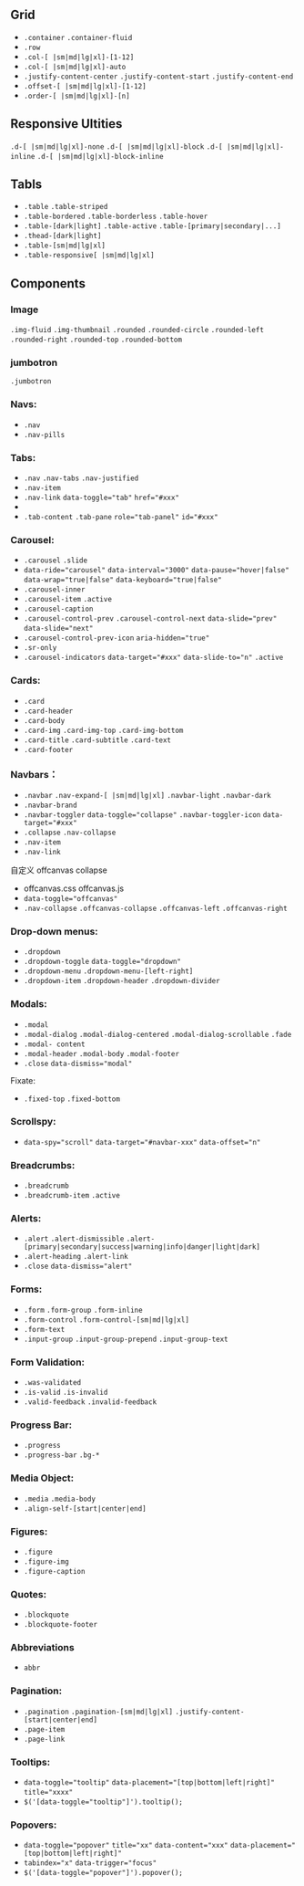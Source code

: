 ## Grid

- `.container` `.container-fluid`
- `.row`
- `.col-[ |sm|md|lg|xl]-[1-12]`
- `.col-[ |sm|md|lg|xl]-auto`
- `.justify-content-center` `.justify-content-start` `.justify-content-end`
- `.offset-[ |sm|md|lg|xl]-[1-12]`
- `.order-[ |sm|md|lg|xl]-[n]`


## Responsive Ultities

`.d-[ |sm|md|lg|xl]-none`
`.d-[ |sm|md|lg|xl]-block`
`.d-[ |sm|md|lg|xl]-inline`
`.d-[ |sm|md|lg|xl]-block-inline`

## Tabls

- `.table` `.table-striped`
- `.table-bordered`  `.table-borderless` `.table-hover`
- `.table-[dark|light]` `.table-active` `.table-[primary|secondary|...]`
- `.thead-[dark|light]`
- `.table-[sm|md|lg|xl]`
- `.table-responsive[ |sm|md|lg|xl]`


## Components

### Image

`.img-fluid`
`.img-thumbnail`
`.rounded` `.rounded-circle`
`.rounded-left` `.rounded-right` `.rounded-top` `.rounded-bottom`

### jumbotron

`.jumbotron`

### Navs:
- `.nav`
- `.nav-pills`

### Tabs: 
- `.nav` `.nav-tabs` `.nav-justified`
- `.nav-item`
- `.nav-link` `data-toggle="tab"` `href="#xxx"`
- 
- `.tab-content` `.tab-pane` `role="tab-panel"` `id="#xxx"`

### Carousel:
- `.carousel` `.slide`
- `data-ride="carousel"` `data-interval="3000"` `data-pause="hover|false"` `data-wrap="true|false"` `data-keyboard="true|false"`
- `.carousel-inner`
- `.carousel-item` `.active`
- `.carousel-caption`
- `.carousel-control-prev` `.carousel-control-next` `data-slide="prev"` `data-slide="next"`
- `.carousel-control-prev-icon` `aria-hidden="true"`
- `.sr-only`
- `.carousel-indicators` `data-target="#xxx"` `data-slide-to="n"` `.active`

### Cards:
- `.card`
- `.card-header`
- `.card-body`
- `.card-img` `.card-img-top` `.card-img-bottom`
- `.card-title` `.card-subtitle` `.card-text`
- `.card-footer`


### Navbars：
- `.navbar` `.nav-expand-[ |sm|md|lg|xl]` `.navbar-light` `.navbar-dark`
- `.navbar-brand`
- `.navbar-toggler` `data-toggle="collapse"` `.navbar-toggler-icon` `data-target="#xxx"`
- `.collapse` `.nav-collapse`
- `.nav-item`
- `.nav-link`

自定义 offcanvas collapse
- offcanvas.css offcanvas.js
- `data-toggle="offcanvas"`
- `.nav-collapse` `.offcanvas-collapse` `.offcanvas-left` `.offcanvas-right`

### Drop-down menus:
- `.dropdown`
- `.dropdown-toggle` `data-toggle="dropdown"`
- `.dropdown-menu` `.dropdown-menu-[left-right]`
- `.dropdown-item` `.dropdown-header` `.dropdown-divider`

### Modals:
- `.modal`
- `.modal-dialog` `.modal-dialog-centered` `.modal-dialog-scrollable` `.fade`
- `.modal- content`
- `.modal-header` `.modal-body` `.modal-footer`
- `.close` `data-dismiss="modal"`

Fixate:
- `.fixed-top` `.fixed-bottom`

### Scrollspy:
- `data-spy="scroll"` `data-target="#navbar-xxx"` `data-offset="n"`

### Breadcrumbs:
- `.breadcrumb`
- `.breadcrumb-item` `.active`

### Alerts:
- `.alert` `.alert-dismissible` `.alert-[primary|secondary|success|warning|info|danger|light|dark]`
- `.alert-heading` `.alert-link`
- `.close` `data-dismiss="alert"`

### Forms:
- `.form` `.form-group` `.form-inline`
- `.form-control` `.form-control-[sm|md|lg|xl]`
- `.form-text`
- `.input-group` `.input-group-prepend` `.input-group-text`

### Form Validation:
- `.was-validated`
- `.is-valid` `.is-invalid`
- `.valid-feedback` `.invalid-feedback`

### Progress Bar:
- `.progress`
- `.progress-bar` `.bg-*`

### Media Object:
- `.media` `.media-body`
- `.align-self-[start|center|end]`

### Figures:
- `.figure`
- `.figure-img`
- `.figure-caption`

### Quotes:
- `.blockquote`
- `.blockquote-footer`

### Abbreviations
- `abbr`

### Pagination:
- `.pagination` `.pagination-[sm|md|lg|xl]` `.justify-content-[start|center|end]`
- `.page-item`
- `.page-link`

### Tooltips:
- `data-toggle="tooltip"` `data-placement="[top|bottom|left|right]"` `title="xxxx"`
- `$('[data-toggle="tooltip"]').tooltip();`

### Popovers:
- `data-toggle="popover"` `title="xx"` `data-content="xxx"` `data-placement="[top|bottom|left|right]"`
- `tabindex="x"` `data-trigger="focus"`
- `$('[data-toggle="popover"]').popover();`
